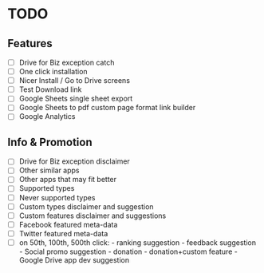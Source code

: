# TODO

## Features
* [ ] Drive for Biz exception catch
* [ ] One click installation
* [ ] Nicer Install / Go to Drive screens
* [ ] Test Download link
* [ ] Google Sheets single sheet export
* [ ] Google Sheets to pdf custom page format link builder
* [ ] Google Analytics

## Info & Promotion
* [ ] Drive for Biz exception disclaimer
* [ ] Other similar apps
* [ ] Other apps that may fit better
* [ ] Supported types
* [ ] Never supported types
* [ ] Custom types disclaimer and suggestion
* [ ] Custom features disclaimer and suggestions
* [ ] Facebook featured meta-data
* [ ] Twitter featured meta-data
* [ ] on 50th, 100th, 500th click:
      - ranking suggestion
      - feedback suggestion
      - Social promo suggestion
      - donation
      - donation+custom feature
      - Google Drive app dev suggestion
